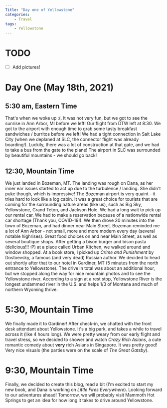 ```yaml
---
Title: "Day one of Yellowstone"
categories:
    - Travel
tags:
    - Yellowstone
---
```

# TODO
- [ ] Add pictures!
# Day One (May 18th, 2021)
## 5:30 am, Eastern Time
That's when we woke up :(. It was not very fun, but we got to see the sunrise in Ann Arbor, MI before we left! Our flight from DTW left at 8:30. We got to the airport with enough time to grab some tasty breakfast sandwiches / burritos before we left! We had a tight connection in Salt Lake City (when we deplaned at SLC, the connector flight was already boarding!). Luckily, there was a lot of construction at that gate, and we had to take a bus from the gate to the plane! The airport in SLC was surrounded by beautiful mountains - we should go back!

## 12:30, Mountain Time
We just landed in Bozeman, MT. The landing was rough on Dana, as her inner ear issues started to act up due to the turbulence / landing. She didn't puke though, which is impressive!
The Bozeman airport is very quaint - it tries hard to look like a log cabin. It was a great choice for tourists that are coming for the surrounding nature areas (like us), such as Big Sky, Yellowstone, Grand Teton, and Jackson Hole.
We had a long wait to pick up our rental car. We had to make a reservation because of a nationwide rental car shortage (Thank you, COVID-19!). We then drove 20 minutes into the town of Bozeman, and had dinner near Main Street. Bozeman reminded me a lot of Ann Arbor - not small, more and more modern every day (several notable highrises). Great food choices on and near Main Street, as well as several boutique shops. After getting a bison burger and bison pasta (delicious!!! :P) at a place called Urban Kitchen, we walked around and window shopped. At a book store, I picked up _Crime and Punishment_ by Dostoevsky, a famous (and very dead) Russian author.
We decided to head out shortly after that to our hotel in Gardiner, MT (5 minutes from the north entrance to Yellowstone). The drive in total was about an additional hour, but we stopped along the way for nice mountain photos and to see the Yellowstone river. According to a sign at a rest stop, Yellowstone River is the longest undammed river in the U.S. and helps 1/3 of Montana and much of northern Wyoming thrive.

# 5:30, Mountain Time
We finally made it to Gardiner! After check-in, we chatted with the front desk attendant about Yellowstone. It's a big park, and takes a while to travel across it (like 4 hours long). We were pretty weary from our early flight and travel stress, so we decided to shower and watch _Crazy Rich Asians_, a cute romantic comedy about **very** rich Asians in Singapore. It was pretty good! Very nice visuals (the parties were on the scale of _The Great Gatsby_). 

# 9:30, Mountain Time
Finally, we decided to create this blog, read a bit (I'm excited to start my new book, and Dana is working on _Little Fires Everywhere_). Looking forward to our adventures ahead!
Tomorrow, we will probably visit Mammoth Hot Springs to get an idea for how long it takes to drive around Yellowstone.
